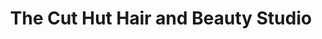 ---
title: "The Cut Hut Hair and Beauty Studio"
url: /geraldton/the-cut-hut-hair-and-beauty-studio/
shop: Friseur
---